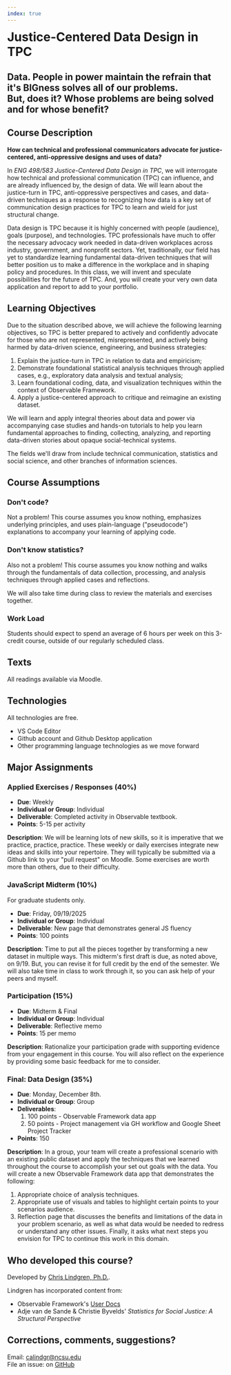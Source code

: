 ```yaml
---
index: true
---
```


<div class="hero__container">
  <h1 style="margin: 0 auto">Justice-Centered Data Design in TPC</h1>
  <h2>Data. People in power maintain the refrain that it's BIGness solves all of our problems.<br>But, does it? Whose problems are being solved<br>and for whose benefit?</h2>
</div>

## Course Description

**How can technical and professional communicators advocate for justice-centered, anti-oppressive designs and uses of data?**

In *ENG 498/583 Justice-Centered Data Design in TPC*, we will interrogate how technical and professional communication (TPC) can influence, and are already influenced by, the design of data. We will learn about the justice-turn in TPC, anti-oppressive perspectives and cases, and data-driven techniques as a response to recognizing how data is a key set of communication design practices for TPC to learn and wield for just structural change.

Data design is TPC because it is highly concerned with people (audience), goals (purpose), and technologies. TPC professionals have much to offer the necessary advocacy work needed in data-driven workplaces across industry, government, and nonprofit sectors. Yet, traditionally, our field has yet to standardize learning fundamental data-driven techniques that will better position us to make a difference in the workplace and in shaping policy and procedures. In this class, we will invent and speculate possibilities for the future of TPC. And, you will create your very own data application and report to add to your portfolio.

## Learning Objectives

Due to the situation described above, we will achieve the following learning objectives, so TPC is better prepared to actively and confidently advocate for those who are not represented, misrepresented, and actively being harmed by data-driven science, engineering, and business strategies:

1. Explain the justice-turn in TPC in relation to data and empiricism;
2. Demonstrate foundational statistical analysis techniques through applied cases, e.g., exploratory data analysis and textual analysis;
3. Learn foundational coding, data, and visualization techniques within the context of Observable Framework.
4. Apply a justice-centered approach to critique and reimagine an existing dataset.

We will learn and apply integral theories about data and power via accompanying case studies and hands-on tutorials to help you learn fundamental approaches to finding, collecting, analyzing, and reporting data-driven stories about opaque social-technical systems.

The fields we'll draw from include technical communication, statistics and social science, and other branches of information sciences.

## Course Assumptions

### Don't code?

Not a problem! This course assumes you know nothing, emphasizes underlying principles, and uses plain-language ("pseudocode") explanations to accompany your learning of applying code.

### Don't know statistics?

Also not a problem! This course assumes you know nothing and walks through the fundamentals of data collection, processing, and analysis techniques through applied cases and reflections.

We will also take time during class to review the materials and exercises together.

### Work Load

Students should expect to spend an average of 6 hours per week on this 3-credit course, outside of our regularly scheduled class.

## Texts

All readings available via Moodle.

## Technologies

All technologies are free.

- VS Code Editor
- Github account and Github Desktop application
- Other programming language technologies as we move forward

## Major Assignments

### Applied Exercises / Responses (40%)

- **Due**: Weekly
- **Individual or Group**: Individual
- **Deliverable**: Completed activity in Observable textbook.
- **Points**: 5-15 per activity

**Description**: We will be learning lots of new skills, so it is imperative that we practice, practice, practice. These weekly or daily exercises integrate new ideas and skills into your repertoire. They will typically be submitted via a Github link to your "pull request" on Moodle. Some exercises are worth more than others, due to their difficulty.

### JavaScript Midterm (10%)

For graduate students only.

- **Due**: Friday, 09/19/2025
- **Individual or Group**: Individual
- **Deliverable**: New page that demonstrates general JS fluency
- **Points**: 100 points

**Description**: Time to put all the pieces together by transforming a new dataset in multiple ways. This midterm's first draft is due, as noted above, on 9/19. But, you can revise it for full credit by the end of the semester. We will also take time in class to work through it, so you can ask help of your peers and myself.

### Participation (15%)

- **Due**: Midterm &amp; Final
- **Individual or Group**: Individual
- **Deliverable**: Reflective memo
- **Points**: 15 per memo

**Description**: Rationalize your participation grade with supporting evidence from your engagement in this course. You will also reflect on the experience by providing some basic feedback for me to consider.

### Final: Data Design (35%)

- **Due**: Monday, December 8th.
- **Individual or Group**: Group
- **Deliverables**:
    1. 100 points - Observable Framework data app
    2. 50 points - Project management via GH workflow and Google Sheet Project Tracker
- **Points**: 150

**Description**: In a group, your team will create a professional scenario with an existing public dataset and apply the techniques that we learned throughout the course to accomplish your set out goals with the data. You will create a new Observable Framework data app that demonstrates the following:

1. Appropriate choice of analysis techniques.
2. Appropriate use of visuals and tables to highlight certain points to your scenarios audience.
3. Reflection page that discusses the benefits and limitations of the data in your problem scenario, as well as what data would be needed to redress or understand any other issues. Finally, it asks what next steps you envision for TPC to continue this work in this domain.

## Who developed this course?

Developed by [Chris Lindgren, Ph.D.](https://clndgrn.com).

Lindgren has incorporated content from:

- Observable Framework's [User Docs](https://observablehq.com/framework/)
- Adje van de Sande &amp; Christie Byvelds' *Statistics for Social Justice: A Structural Perspective*

## Corrections, comments, suggestions?

Email: calindgr@ncsu.edu<br>
File an issue: on [GitHub](https://github.com/ENG498-JCDD/Justice-Centered-Data-Design/issues)
